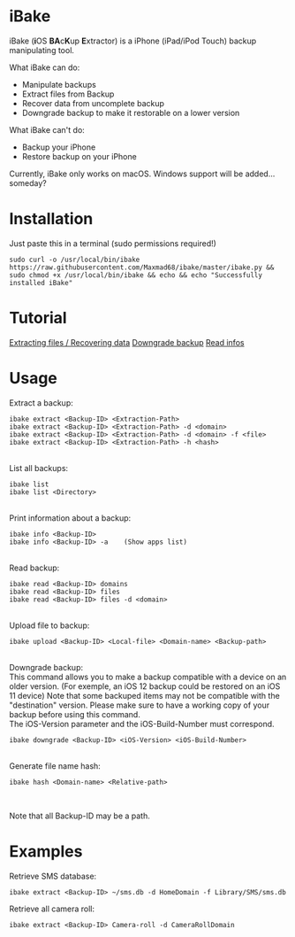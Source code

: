 # iBake
iBake (<b>i</b>OS <b>BA</b>c<b>K</b>up <b>E</b>xtractor) is a iPhone (iPad/iPod Touch) backup manipulating tool.

What iBake can do:
- Manipulate backups
- Extract files from Backup
- Recover data from uncomplete backup
- Downgrade backup to make it restorable on a lower version

What iBake can't do:
- Backup your iPhone
- Restore backup on your iPhone

Currently, iBake only works on macOS.
Windows support will be added... someday?

# Installation
Just paste this in a terminal (sudo permissions required!)

    sudo curl -o /usr/local/bin/ibake https://raw.githubusercontent.com/Maxmad68/ibake/master/ibake.py && sudo chmod +x /usr/local/bin/ibake && echo && echo "Successfully installed iBake"


# Tutorial

[Extracting files / Recovering data](./Tutorial/Extracting.md)
[Downgrade backup](./Tutorial/Downgrade.md)
[Read infos](./Tutorial/Infos.md)


# Usage

Extract a backup:</br>

    ibake extract <Backup-ID> <Extraction-Path>
	ibake extract <Backup-ID> <Extraction-Path> -d <domain>
	ibake extract <Backup-ID> <Extraction-Path> -d <domain> -f <file>
	ibake extract <Backup-ID> <Extraction-Path> -h <hash>
   
<br>
List all backups:<br>

    ibake list
    ibake list <Directory>
    
<br>
Print information about a backup:<br>

    ibake info <Backup-ID>
    ibake info <Backup-ID> -a    (Show apps list)
    
<br>
Read backup:<br>

    ibake read <Backup-ID> domains
	ibake read <Backup-ID> files
	ibake read <Backup-ID> files -d <domain>
    
<br>
Upload file to backup:<br>

    ibake upload <Backup-ID> <Local-file> <Domain-name> <Backup-path>
    
<br>
Downgrade backup:<br>
This command allows you to make a backup compatible with a device on an older version. (For exemple, an iOS 12 backup could be restored on an iOS 11 device)
Note that some backuped items may not be compatible with the "destination" version. Please make sure to have a working copy of your backup before using this command.<br>The iOS-Version parameter and the iOS-Build-Number must correspond.

    ibake downgrade <Backup-ID> <iOS-Version> <iOS-Build-Number>

<br>
Generate file name hash:<br>

    ibake hash <Domain-name> <Relative-path>
    
<br>

Note that all Backup-ID may be a path.
# Examples

Retrieve SMS database:<br>

    ibake extract <Backup-ID> ~/sms.db -d HomeDomain -f Library/SMS/sms.db
     
Retrieve all camera roll:

    ibake extract <Backup-ID> Camera-roll -d CameraRollDomain
